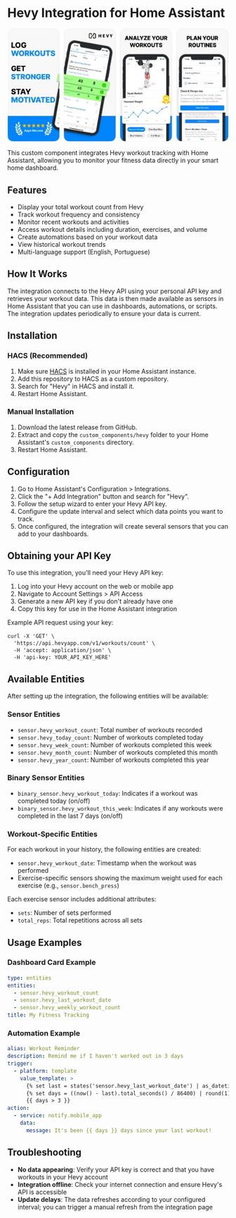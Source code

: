 # Hevy Integration for Home Assistant

![Hevy Logo](logo.png)


This custom component integrates Hevy workout tracking with Home Assistant, allowing you to monitor your fitness data directly in your smart home dashboard.

## Features

- Display your total workout count from Hevy
- Track workout frequency and consistency
- Monitor recent workouts and activities
- Access workout details including duration, exercises, and volume
- Create automations based on your workout data
- View historical workout trends
- Multi-language support (English, Portuguese)

## How It Works

The integration connects to the Hevy API using your personal API key and retrieves your workout data. This data is then made available as sensors in Home Assistant that you can use in dashboards, automations, or scripts. The integration updates periodically to ensure your data is current.

## Installation

### HACS (Recommended)

1. Make sure [HACS](https://hacs.xyz/) is installed in your Home Assistant instance.
2. Add this repository to HACS as a custom repository.
3. Search for "Hevy" in HACS and install it.
4. Restart Home Assistant.

### Manual Installation

1. Download the latest release from GitHub.
2. Extract and copy the `custom_components/hevy` folder to your Home Assistant's `custom_components` directory.
3. Restart Home Assistant.

## Configuration

1. Go to Home Assistant's Configuration > Integrations.
2. Click the "+ Add Integration" button and search for "Hevy".
3. Follow the setup wizard to enter your Hevy API key.
4. Configure the update interval and select which data points you want to track.
5. Once configured, the integration will create several sensors that you can add to your dashboards.

## Obtaining your API Key

To use this integration, you'll need your Hevy API key:

1. Log into your Hevy account on the web or mobile app
2. Navigate to Account Settings > API Access
3. Generate a new API key if you don't already have one
4. Copy this key for use in the Home Assistant integration

Example API request using your key:
```
curl -X 'GET' \
  'https://api.hevyapp.com/v1/workouts/count' \
  -H 'accept: application/json' \
  -H 'api-key: YOUR_API_KEY_HERE'
```

## Available Entities

After setting up the integration, the following entities will be available:

### Sensor Entities
- `sensor.hevy_workout_count`: Total number of workouts recorded
- `sensor.hevy_today_count`: Number of workouts completed today
- `sensor.hevy_week_count`: Number of workouts completed this week
- `sensor.hevy_month_count`: Number of workouts completed this month
- `sensor.hevy_year_count`: Number of workouts completed this year

### Binary Sensor Entities
- `binary_sensor.hevy_workout_today`: Indicates if a workout was completed today (on/off)
- `binary_sensor.hevy_workout_this_week`: Indicates if any workouts were completed in the last 7 days (on/off)

### Workout-Specific Entities
For each workout in your history, the following entities are created:
- `sensor.hevy_workout_date`: Timestamp when the workout was performed
- Exercise-specific sensors showing the maximum weight used for each exercise (e.g., `sensor.bench_press`)

Each exercise sensor includes additional attributes:
- `sets`: Number of sets performed
- `total_reps`: Total repetitions across all sets

## Usage Examples

### Dashboard Card Example
```yaml
type: entities
entities:
  - sensor.hevy_workout_count
  - sensor.hevy_last_workout_date
  - sensor.hevy_weekly_workout_count
title: My Fitness Tracking
```

### Automation Example
```yaml
alias: Workout Reminder
description: Remind me if I haven't worked out in 3 days
trigger:
  - platform: template
    value_template: >
      {% set last = states('sensor.hevy_last_workout_date') | as_datetime %}
      {% set days = ((now() - last).total_seconds() / 86400) | round(1) %}
      {{ days > 3 }}
action:
  - service: notify.mobile_app
    data:
      message: It's been {{ days }} days since your last workout!
```

## Troubleshooting

- **No data appearing**: Verify your API key is correct and that you have workouts in your Hevy account
- **Integration offline**: Check your internet connection and ensure Hevy's API is accessible
- **Update delays**: The data refreshes according to your configured interval; you can trigger a manual refresh from the integration page
